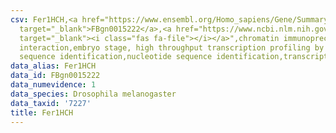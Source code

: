 ```yaml
---
csv: Fer1HCH,<a href="https://www.ensembl.org/Homo_sapiens/Gene/Summary?db=core;g=FBgn0015222"
  target="_blank">FBgn0015222</a>,<a href="https://www.ncbi.nlm.nih.gov/pubmed/15998452"
  target="_blank"><i class="fas fa-file"></i></a>",chromatin immunoprecipitation assay,direct
  interaction,embryo stage, high throughput transcription profiling by microarray,nucleotide
  sequence identification,nucleotide sequence identification,transcriptional regulation,
data_alias: Fer1HCH
data_id: FBgn0015222
data_numevidence: 1
data_species: Drosophila melanogaster
data_taxid: '7227'
title: Fer1HCH
---
```

